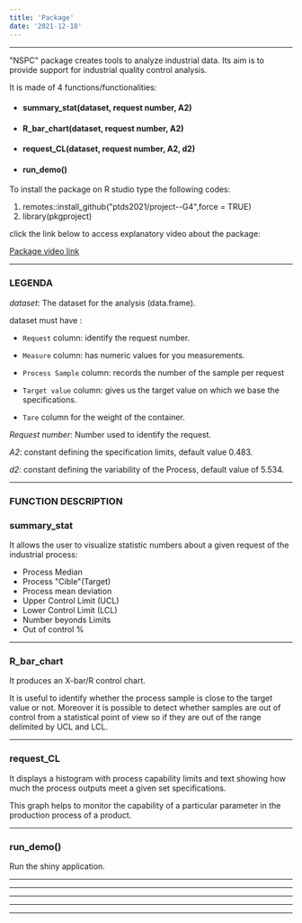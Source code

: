 ```yaml
---
title: 'Package'
date: '2021-12-18'
---
```


---

"NSPC" package creates tools to analyze industrial data. Its aim is to provide support for industrial quality control analysis. 

It is made of 4 functions/functionalities:

* #### summary_stat(dataset, request number, A2)
* #### R_bar_chart(dataset, request number, A2)
* #### request_CL(dataset, request number, A2, d2)
* #### run_demo()

To install the package on R studio type the following codes:

1. remotes::install_github("ptds2021/project--G4",force = TRUE)
2. library(pkgproject)

click the link below to access explanatory video about the package:

[Package video link](https://youtu.be/iXu9loSoQEQ)
  

---
### LEGENDA

*dataset*: The dataset for the analysis (data.frame).

dataset must have :

- `Request` column: identify the request number.
- `Measure` column:  has numeric values for you measurements.

- `Process Sample` column:  records the number of the sample per request
- `Target value` column:  gives us the target value on which we base the specifications.

- `Tare` column for the weight of the container.

*Request number*: Number used to identify the request.

*A2*: constant defining the specification limits, default value 0.483.

*d2*: constant defining the variability of the Process, default value of 5.534.

---

### FUNCTION DESCRIPTION



### summary_stat 

It allows the user to visualize statistic numbers about a given request of the industrial process:

- Process Median
- Process "Cible"(Target)
- Process mean deviation 
- Upper Control Limit (UCL)
- Lower Control Limit (LCL)
- Number beyonds Limits
- Out of control %

---

### R_bar_chart

It produces an X-bar/R control chart. 

It is useful to identify whether the process sample is close to the target value or not. Moreover it is possible to detect whether samples are out of control from a statistical point of view so if they are out of the range delimited by UCL and LCL.

---

### request_CL

It displays a histogram with process capability limits and text showing how much the process outputs meet a given set specifications.

This graph helps to monitor the capability of a particular parameter in the production process of a product.

---

### run_demo()

Run the shiny application.

---
---
---
---
---
